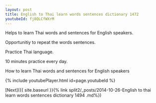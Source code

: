 ```yaml
---
layout: post
title: English to Thai learn words sentences dictionary 1472 
youtubeId: fj8QLCfWXrM
---
```

 
 
Helps to learn Thai words and sentences for English speakers.

Opportunitiy to repeat the words sentences. 

Practice Thai language. 
 
10 minutes practice every day. 
 
How to learn Thai words and sentences for English speakers 
 
{% include youtubePlayer.html id=page.youtubeId %}
 
 
[Next]({{ site.baseurl }}{% link  split2/_posts/2014-10-26-English to thai learn words sentences dictionary 1494 .md%})
 
